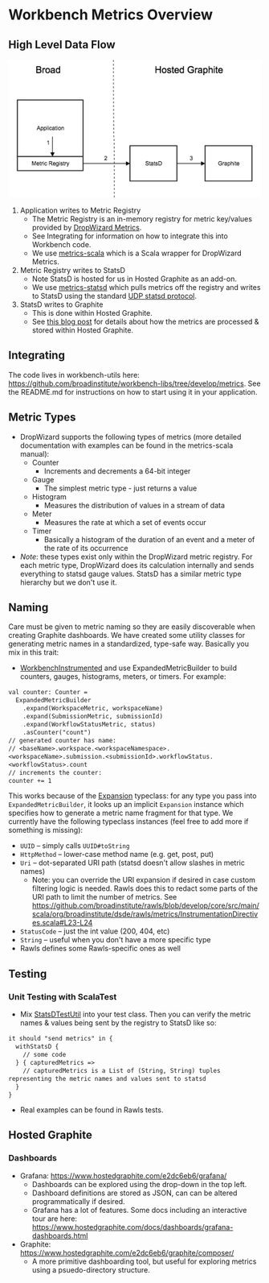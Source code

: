 # Workbench Metrics Overview

## High Level Data Flow

![Data Flow](images/data_flow.png)

1. Application writes to Metric Registry
   - The Metric Registry is an in-memory registry for metric key/values provided by [DropWizard Metrics](http://metrics.dropwizard.io/3.1.0/getting-started/#the-registry). 
   - See Integrating for information on how to integrate this into Workbench code.
   - We use [metrics-scala](https://github.com/erikvanoosten/metrics-scala) which is a Scala wrapper for DropWizard Metrics.
2. Metric Registry writes to StatsD
   - Note StatsD is hosted for us in Hosted Graphite as an add-on. 
   - We use [metrics-statsd](https://github.com/ReadyTalk/metrics-statsd) which pulls metrics off the registry and writes to StatsD using the standard [UDP statsd protocol](https://github.com/b/statsd_spec).
3. StatsD writes to Graphite
   - This is done within Hosted Graphite.
   - See [this blog post](https://blog.hostedgraphite.com/2017/08/02/advanced-data-views-better-observability-more-control/) for details about how the metrics are processed & stored within Hosted Graphite.
   
## Integrating

The code lives in workbench-utils here: https://github.com/broadinstitute/workbench-libs/tree/develop/metrics. See the README.md for instructions on how to start using it in your application.

## Metric Types
- DropWizard supports the following types of metrics (more detailed documentation with examples can be found in the metrics-scala manual):
   - Counter
      - Increments and decrements a 64-bit integer
   - Gauge
      - The simplest metric type - just returns a value
   - Histogram
      - Measures the distribution of values in a stream of data
   - Meter
      - Measures the rate at which a set of events occur
   - Timer
      - Basically a histogram of the duration of an event and a meter of the rate of its occurrence
- _Note_: these types exist only within the DropWizard metric registry. For each metric type, DropWizard does its calculation internally and sends everything to statsd gauge values. StatsD has a similar metric type hierarchy but we don't use it.

## Naming

Care must be given to metric naming so they are easily discoverable when creating Graphite dashboards. We have created some utility classes for generating metric names in a standardized, type-safe way. Basically you mix in this trait:
- [WorkbenchInstrumented](https://github.com/broadinstitute/workbench-libs/blob/develop/metrics/src/main/scala/org/broadinstitute/dsde/workbench/metrics/WorkbenchInstrumented.scala)
and use ExpandedMetricBuilder to build counters, gauges, histograms, meters, or timers. For example:
```
val counter: Counter =
  ExpandedMetricBuilder
    .expand(WorkspaceMetric, workspaceName)
    .expand(SubmissionMetric, submissionId)
    .expand(WorkflowStatusMetric, status)
    .asCounter("count")
// generated counter has name:
// <baseName>.workspace.<workspaceNamespace>.<workspaceName>.submission.<submissionId>.workflowStatus.<workflowStatus>.count
// increments the counter:
counter += 1
```
This works because of the [Expansion](https://github.com/broadinstitute/workbench-libs/blob/develop/metrics/src/main/scala/org/broadinstitute/dsde/workbench/metrics/Expansion.scala) typeclass: for any type you pass into `ExpandedMetricBuilder`, it looks up an implicit `Expansion` instance which specifies how to generate a metric name fragment for that type. We currently have the following typeclass instances (feel free to add more if something is missing):
- `UUID` – simply calls `UUID#toString`
- `HttpMethod` – lower-case method name (e.g. get, post, put)
- `Uri` – dot-separated URI path (statsd doesn't allow slashes in metric names)
   - Note: you can override the URI expansion if desired in case custom filtering logic is needed. Rawls does this to redact some parts of the URI path to limit the number of metrics. See https://github.com/broadinstitute/rawls/blob/develop/core/src/main/scala/org/broadinstitute/dsde/rawls/metrics/InstrumentationDirectives.scala#L23-L24
- `StatusCode` – just the int value (200, 404, etc)
- `String` – useful when you don't have a more specific type
- Rawls defines some Rawls-specific ones as well

## Testing

### Unit Testing with ScalaTest
- Mix [StatsDTestUtil](https://github.com/broadinstitute/workbench-libs/blob/develop/metrics/src/test/scala/org/broadinstitute/dsde/workbench/metrics/StatsDTestUtils.scala) into your test class. Then you can verify the metric names & values being sent by the registry to StatsD like so:
```
it should "send metrics" in {
  withStatsD {
    // some code
  } { capturedMetrics =>
    // capturedMetrics is a List of (String, String) tuples representing the metric names and values sent to statsd
  }
}
```
- Real examples can be found in Rawls tests.

## Hosted Graphite
### Dashboards
- Grafana: https://www.hostedgraphite.com/e2dc6eb6/grafana/
   - Dashboards can be explored using the drop-down in the top left.
   - Dashboard definitions are stored as JSON, can can be altered programmatically if desired.
   - Grafana has a lot of features. Some docs including an interactive tour are here: https://www.hostedgraphite.com/docs/dashboards/grafana-dashboards.html
- Graphite: https://www.hostedgraphite.com/e2dc6eb6/graphite/composer/
   - A more primitive dashboarding tool, but useful for exploring metrics using a psuedo-directory structure.
   
   
